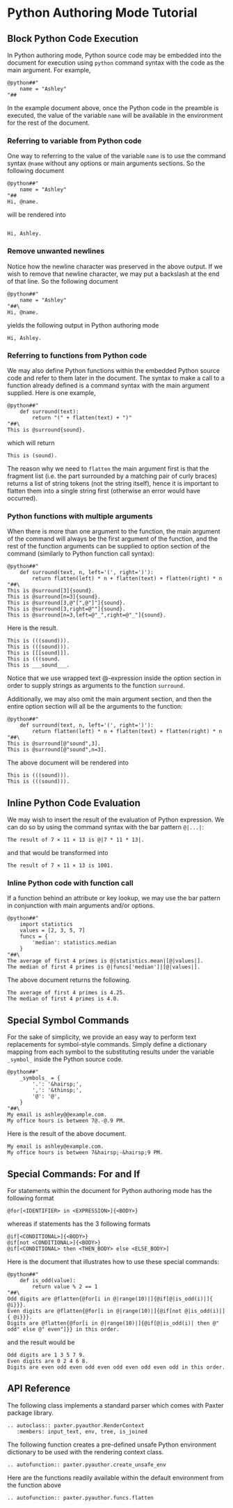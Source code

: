 # Python Authoring Mode Tutorial

## Block Python Code Execution

In Python authoring mode,
Python source code may be embedded into the document for execution
using `python` command syntax with the code as the main argument.
For example,

```text
@python##"
    name = "Ashley"
"##
```

In the example document above, once the Python code in the preamble is executed,
the value of the variable `name` will be available in the environment
for the rest of the document. 

### Referring to variable from Python code

One way to referring to the value of the variable `name`
is to use the command syntax `@name` without any options or main arguments sections.
So the following document

```text
@python##"
    name = "Ashley"
"##
Hi, @name.
```

will be rendered into 

```text
 
Hi, Ashley.
``` 

### Remove unwanted newlines

Notice how the newline character was preserved in the above output.
If we wish to remove that newline character,
we may put a backslash at the end of that line.
So the following document

```text
@python##"
    name = "Ashley"
"##\
Hi, @name.
```

yields the following output in Python authoring mode

```text
Hi, Ashley.
```

### Referring to functions from Python code

We may also define Python functions within the embedded Python source code
and refer to them later in the document. 
The syntax to make a call to a function already defined
is a command syntax with the main argument supplied.
Here is one example,

```text
@python##"
    def surround(text):
        return "(" + flatten(text) + ")"
"##\
This is @surround{sound}.
```

which will return

```text
This is (sound).
```

The reason why we need to `flatten` the main argument first is that
the fragment list (i.e. the part surrounded by a matching pair of curly braces)
returns a list of string tokens (not the string itself),
hence it is important to flatten them into a single string first
(otherwise an error would have occurred).

### Python functions with multiple arguments

When there is more than one argument to the function,
the main argument of the command will always be the first argument of the function,
and the rest of the function arguments can be supplied
to option section of the command (similarly to Python function call syntax):

```text
@python##"
    def surround(text, n, left='(', right=')'):
        return flatten(left) * n + flatten(text) + flatten(right) * n
"##\
This is @surround[3]{sound}.
This is @surround[n=3]{sound}.
This is @surround[3,@"[",@"]"]{sound}.
This is @surround[3,right=@""]{sound}.
This is @surround[n=3,left=@"_",right=@"_"]{sound}.
```

Here is the result.

```text
This is (((sound))).
This is (((sound))).
This is [[[sound]]].
This is (((sound.
This is ___sound___.
```

Notice that we use wrapped text @-expression inside the option section
in order to supply strings as arguments to the function `surround`.

Additionally, we may also omit the main argument section,
and then the entire option section will all be the arguments to the function:

```text
@python##"
    def surround(text, n, left='(', right=')'):
        return flatten(left) * n + flatten(text) + flatten(right) * n
"##\
This is @surround[@"sound",3].
This is @surround[@"sound",n=3].
```

The above document will be rendered into

```text
This is (((sound))).
This is (((sound))).
```


## Inline Python Code Evaluation

We may wish to insert the result of the evaluation of Python expression.
We can do so by using the command syntax with the bar pattern `@|...|`:

```text
The result of 7 × 11 × 13 is @|7 * 11 * 13|.
```

and that would be transformed into

```text
The result of 7 × 11 × 13 is 1001.
```

### Inline Python code with function call

If a function behind an attribute or key lookup,
we may use the bar pattern in conjunction with main arguments and/or options.

```text
@python##"
    import statistics
    values = [2, 3, 5, 7]
    funcs = {
        'median': statistics.median
    }
"##\
The average of first 4 primes is @|statistics.mean|[@|values|].
The median of first 4 primes is @|funcs['median']|[@|values|].
```

The above document returns the following.

```text
The average of first 4 primes is 4.25.
The median of first 4 primes is 4.0.
```


## Special Symbol Commands

For the sake of simplicity,
we provide an easy way to perform text replacements for symbol-style commands.
Simply define a dictionary mapping from each symbol to the substituting results
under the variable `_symbol_` inside the Python source code.

```text
@python##"
    _symbols_ = {
        '.': '&hairsp;',
        ',': '&thinsp;',
        '@': '@',
    }
"##\
My email is ashley@@example.com.
My office hours is between 7@.-@.9 PM.
```

Here is the result of the above document.

```text
My email is ashley@example.com.
My office hours is between 7&hairsp;-&hairsp;9 PM.
```


## Special Commands: For and If

For statements within the document for Python authoring mode
has the following format

```text
@for[<IDENTIFIER> in <EXPRESSION>]{<BODY>}
```

whereas if statements has the 3 following formats

```text
@if[<CONDITIONAL>]{<BODY>}
@if[not <CONDITIONAL>]{<BODY>}
@if[<CONDITIONAL> then <THEN_BODY> else <ELSE_BODY>]
```

Here is the document that illustrates how to use these special commands:

```text
@python##"
    def is_odd(value):
        return value % 2 == 1
"##\
Odd digits are @flatten{@for[i in @|range(10)|]{@if[@|is_odd(i)|]{ @i}}}.
Even digits are @flatten{@for[i in @|range(10)|]{@if[not @|is_odd(i)|]{ @i}}}.
Digits are @flatten{@for[i in @|range(10)|]{@if[@|is_odd(i)| then @" odd" else @" even"]}} in this order.
```

and the result would be

```text
Odd digits are 1 3 5 7 9.
Even digits are 0 2 4 6 8.
Digits are even odd even odd even odd even odd even odd in this order.
```


## API Reference

The following class implements a standard parser which
comes with Paxter package library.

```eval_rst
.. autoclass:: paxter.pyauthor.RenderContext
   :members: input_text, env, tree, is_joined
```

The following function creates a pre-defined unsafe Python environment dictionary 
to be used with the rendering context class.

```eval_rst
.. autofunction:: paxter.pyauthor.create_unsafe_env
```

Here are the functions readily available within the default environment
from the function above

```eval_rst
.. autofunction:: paxter.pyauthor.funcs.flatten
```
